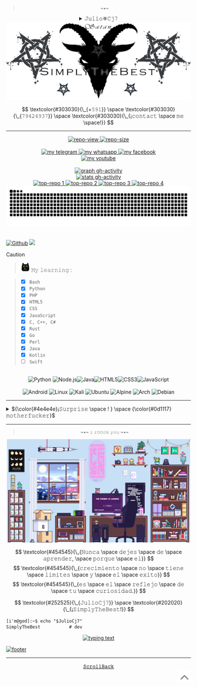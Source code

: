 <!--/*𝚂𝚒𝚖𝚙𝚕𝚢𝚃𝚑𝚎𝙱𝚎𝚜𝚝*/*𝚂𝚒𝚖𝚙𝚕𝚢𝚃𝚑𝚎𝙱𝚎𝚜𝚝*/*𝚂𝚒𝚖𝚙𝚕𝚢𝚃𝚑𝚎𝙱𝚎𝚜𝚝*/
  ——————————————————————————————————————————————————————————
  [¡𝙸𝙼𝙿𝙾𝚁𝚃𝙰𝙽𝚃!] 𝙳𝚎𝚓𝚊 𝚍𝚎 𝚌𝚘𝚙𝚒𝚊𝚛𝚖𝚎 𝚑𝚊𝚜𝚝𝚊 𝚎𝚕 𝚁𝙴𝙰𝙳𝙼𝙴.𝚖𝚍 ¡𝚒𝚗𝚖𝚞𝚗𝚍𝚘
  𝚊𝚗𝚒𝚖𝚊𝚕!, 𝚋𝚊𝚜𝚞𝚛𝚊𝚜 𝚌𝚘𝚖𝚘 𝚝𝚞 𝚗𝚘 𝚍𝚎𝚋𝚎𝚛í𝚊𝚗 𝚎𝚡𝚒𝚜𝚝𝚒𝚛, 𝚜𝚎 𝚊𝚞𝚝𝚎𝚗𝚝𝚒𝚌𝚘
  𝚢 𝚍𝚎𝚓𝚊 𝚍𝚎 𝚙𝚕𝚊𝚐𝚒𝚊𝚛 𝚜𝚌𝚛𝚒𝚙𝚝𝚜 𝚢 𝚎𝚜𝚝𝚒𝚕𝚘𝚜 𝚊𝚓𝚎𝚗𝚘𝚜.
  ——————————————————————————————————————————————————————————
/*𝚂𝚒𝚖𝚙𝚕𝚢𝚃𝚑𝚎𝙱𝚎𝚜𝚝*/*𝚂𝚒𝚖𝚙𝚕𝚢𝚃𝚑𝚎𝙱𝚎𝚜𝚝*/*𝚂𝚒𝚖𝚙𝚕𝚢𝚃𝚑𝚎𝙱𝚎𝚜𝚝*/-->

<!--
  [¡𝚁𝙴𝙵𝙴𝚁𝙴𝙽𝙲𝙴!] ⸸𝕵𝖚𝖑𝖎𝖔𖤐𝖈𝖏7⸸ <𝚌𝚘𝚍𝚎𝚛𝚜/> 𝚠𝚎𝚋𝚜𝚒𝚝𝚎𝚜:
  https://github.com/Ileriayo/markdown-badges
  https://gist.github.com/rxaviers/7360908
-->

<div align="center">
  <sup name="inicio">

  > \~•~
  </sup>
</div>

<div align="justify">
  <details align="center">
    <summary>  𝙹𝚞𝚕𝚒𝚘𖤐𝙲𝚓𝟽 </summary>
    <br>
    <p align="left"><strong><samp>「</samp></strong></p>
    <p align="center">
      <samp>
        <b>
            𝙿𝚛𝚘𝚢𝚎𝚌𝚝𝚘 𝚙𝚛𝚒𝚟𝚊𝚍𝚘 𝚢 𝚙𝚎𝚛𝚜𝚘𝚗𝚊𝚕,
        <br>
            𝚊𝚜í 𝚚𝚞𝚎 𝚙𝚞𝚎𝚍𝚎𝚜 𝚖𝚒𝚛𝚊𝚛 𝚙𝚎𝚛𝚘 𝚗𝚘 𝚌𝚘𝚙𝚒𝚊𝚛 𝚒𝚗𝚖𝚞𝚗𝚍𝚘 𝚊𝚗𝚒𝚖𝚊𝚕 𝚡𝙳
        </b>
      </samp>
      <p align="right"><strong><samp>」</samp></strong></p>
      <a href="#---">
        <img src="https://github.com/Juliocj7/Juliocj7/blob/main/imagesgif/rainbowbar2.gif" />
      </a>
      <a href="#---">
        <picture>
          <source media="(prefers-color-scheme: dark)" srcset="https://github.com/Juliocj7/FlagCaptureCj7/blob/main/docs/author.svg">
          <img title="" alt="" src="" />
        </picture>
      </a>
      <samp>
        <b>
            ~ 𝚜𝚒𝚖𝚙𝚕𝚢 𝚝𝚑𝚎 𝚋𝚎𝚜𝚝 𝚖𝚢 𝚏𝚛𝚒𝚎𝚗𝚍 ~
        </b>
      </samp>
      <br>
      <a href="#---">
        <img src="https://github.com/Juliocj7/Juliocj7/blob/main/imagesgif/rainbowbar2.gif" />
      </a>
      <br>
    </p>
  </details>
</div>

<div align="center">
  <a href="#---">
    <picture>
      <source media="(prefers-color-scheme: dark)" srcset="https://github.com/Juliocj7/Juliocj7/blob/main/imagesgif/banner-dark.gif">
      <img alt="01-banner gh-profile" src="https://github.com/Juliocj7/Juliocj7/blob/main/imagesgif/banner-light.gif" />
    </picture>
  </a>
</div>

$$
\textcolor{#303030}{\_{+𝟻𝟿𝟷}} \space \textcolor{#303030}{\_{𝟽𝟿𝟺𝟸𝟺𝟿𝟹𝟽}} \space \textcolor{#303030}{\_{¡𝚌𝚘𝚗𝚝𝚊𝚌𝚝 \space 𝚖𝚎 \space!}}
$$

---

<div align="center">
  <a href="#---">
    <img alt="repo-view" src=https://komarev.com/ghpvc/?username=Juliocj7&label=repo%20view&color=FF0000&style=plastic />
  </a>
  <a href="#---">
    <img alt="repo-size" src=https://img.shields.io/github/repo-size/Juliocj7/Juliocj7?label=repo%20size&color=f00&style=plastic />
  </a>
</div>

<div align="center">
  <br>
  <a href="https://t.me/JulioCj7">
    <img alt="my telegram" src="https://img.shields.io/badge/Telegram-black?style=flat&logo=telegram&logoColor=0088cc" />
  </a>
  <a href="https://wa.me//+59179424937/?text=JulioCj7%20%F0%9F%92%A3%20SimplyTheBest">
    <img alt="my whatsapp" src="https://img.shields.io/badge/Whatsapp-black?style=flat&logo=Whatsapp&logoColor=25D366" />
  </a>
  <a href="https://m.facebook.com/SimplyTheBest">
    <img alt="my facebook" src="https://img.shields.io/badge/Facebook-black?style=flat&logo=Facebook&logoColor=2b5fcc" />
  </a>
  <br>
  <a href="https://youtube.com/c/JulioCj7">
    <img alt="my youtube" src="https://img.shields.io/badge/YouTube-JulioCj7-red?style=social&logo=Youtube&logoColor=ff0000" />
  </a>
</div>

<br>

<div align="center">
  <a href="https://github.com/Ashutosh00710/github-readme-activity-graph">
    <picture>
      <source media="(prefers-color-scheme: dark)" srcset="https://github-readme-activity-graph.vercel.app/graph?username=Juliocj7&bg_color=111111&color=888&line=17c6e1&point=915bf1&hide_border=true&hide_title=true">
      <!--<img alt="graph gh-activity" src="https://github-readme-activity-graph.vercel.app/graph?username=Juliocj7&bg_color=111&color=ffffff&line=d4f4fa&point=ff0000&hide_border=true&hide_title=true" />-->
      <img alt="graph gh-activity" src="https://github-readme-activity-graph.vercel.app/graph?username=Juliocj7&bg_color=f0f1f2&color=888&line=17c6e1&point=915bf1&hide_border=true&hide_title=true" />
    </picture>
  </a>
</div>

<div align="center">
  <a href="https://github.com/Zachpocalypse/github-readme-stats">
    <picture>
      <source media="(prefers-color-scheme: dark)" srcset="https://github-readme-stats.vercel.app/api?username=JulioCj7&hide_title=true&hide_border=true&show_icons=true&include_all_commits=true&locale=es&count_private=true&line_height=21&text_color=000&icon_color=000&bg_color=0%2C52fa5a%2C4dfcff%2Cc64dff&theme=graywhite">
      <!--<img alt="stats gh-activity" src="https://github-readme-stats.vercel.app/api?username=JulioCj7&hide_title=true&hide_border=true&show_icons=true&include_all_commits=true&locale=es&count_private=true&line_height=21&text_color=000&icon_color=000&bg_color=0,ea6161,ffc64d,fffc4d,52fa5a&theme=graywhite" />-->
      <img alt="stats gh-activity" src="https://github-readme-stats.vercel.app/api?username=Juliocj7&hide_title=true&hide_border=true&show_icons=true&include_all_commits=true&locale=es&count_private=true&theme=dark&icon_color=666&title_color=777&bg_color=f0f1f2" />
    </picture>
  </a>
</div>

<div align="center">
  <a href="https://github.com/Juliocj7/CriptoCj7">
    <picture>
      <source media="(prefers-color-scheme: dark)" srcset="https://github-readme-stats.vercel.app/api/pin/?username=Juliocj7&repo=CriptoCj7&show_icons=true&locale=es&hide_border=true&icon_color=000&title_color=444&text_color=454545&bg_color=0%2C52fa5a%2C4dfcff%2Cc64dff&theme=graywhite">
      <img alt="top-repo 1" src="https://github-readme-stats.vercel.app/api/pin/?username=Juliocj7&repo=CriptoCj7&show_icons=true&theme=dark&locale=es&hide_border=true&icon_color=666&title_color=777&bg_color=f0f1f2" />
    </picture>
  </a>
  <a href="https://github.com/Juliocj7/BinsgenCj7">
    <picture>
      <source media="(prefers-color-scheme: dark)" srcset="https://github-readme-stats.vercel.app/api/pin/?username=Juliocj7&repo=BinsgenCj7&show_icons=true&locale=es&hide_border=true&icon_color=000&title_color=444&text_color=454545&bg_color=0%2C52fa5a%2C4dfcff%2Cc64dff&theme=graywhite">
      <img alt="top-repo 2" src="https://github-readme-stats.vercel.app/api/pin/?username=Juliocj7&repo=BinsgenCj7&show_icons=true&theme=dark&locale=es&hide_border=true&icon_color=666&title_color=777&bg_color=f0f1f2" />
    </picture>
  </a>
  <a href="https://github.com/Juliocj7/DarkPhishCj7">
    <picture>
      <source media="(prefers-color-scheme: dark)" srcset="https://github-readme-stats.vercel.app/api/pin/?username=Juliocj7&repo=DarkPhishCj7&show_icons=true&locale=es&hide_border=true&icon_color=000&title_color=444&text_color=454545&bg_color=0%2C52fa5a%2C4dfcff%2Cc64dff&theme=graywhite">
      <img alt="top-repo 3" src="https://github-readme-stats.vercel.app/api/pin/?username=Juliocj7&repo=DarkPhishCj7&show_icons=true&theme=dark&locale=es&hide_border=true&icon_color=666&title_color=777&bg_color=f0f1f2" />
    </picture>
  </a>
  <a href="https://github.com/Juliocj7/FlagCaptureCj7">
    <picture>
      <source media="(prefers-color-scheme: dark)" srcset="https://github-readme-stats.vercel.app/api/pin/?username=Juliocj7&repo=FlagCaptureCj7&show_icons=true&locale=es&hide_border=true&icon_color=000&title_color=444&text_color=454545&bg_color=0%2C52fa5a%2C4dfcff%2Cc64dff&theme=graywhite">
      <img alt="top-repo 4" src="https://github-readme-stats.vercel.app/api/pin/?username=Juliocj7&repo=FlagCaptureCj7&show_icons=true&theme=dark&locale=es&hide_border=true&icon_color=666&title_color=777&bg_color=f0f1f2" />
    </picture>
  </a>
</div>

<div align="center">
  <a href="#---">
    <picture>
      <source media="(prefers-color-scheme: dark)" srcset="https://github.com/JulioCj7/JulioCj7/blob/output/github-snake-best.svg">
      <img alt="snake gh-profile" src="https://github.com/JulioCj7/JulioCj7/blob/output/github-snake-light.svg" />
    </picture>
  </a>
</div>

<br>

[![Github](https://img.shields.io/badge/-𝙶𝚒𝚝𝚑𝚞𝚋-181717?logo=Github&logoColor=black&color=FF0000&style=flat)](https://github.com/JulioCj7)
![](https://api.visitorbadge.io/api/VisitorHit?user=Juliocj7&repo=github-visitors-badge&label=𝚟𝚒𝚎𝚠𝚜&labelColor=%23333&countColor=%23211F18&style=flat)

> [!CAUTION]
> > <a href="#---"><img alt="icon kitty" src="https://raw.githubusercontent.com/Juliocj7/Juliocj7/main/imagesgif/i-hikitty.png" width="25" height="25" /></a> 𝙼𝚢 𝚕𝚎𝚊𝚛𝚗𝚒𝚗𝚐 :
>
> > * [x] `𝙱𝚊𝚜𝚑`
> > * [x] `𝙿𝚢𝚝𝚑𝚘𝚗` 
> > * [x] `𝙿𝙷𝙿`
> > * [x] `𝙷𝚃𝙼𝙻𝟻`
> > * [x] `𝙲𝚂𝚂`
> > * [x] `𝙹𝚊𝚟𝚊𝚂𝚌𝚛𝚒𝚙𝚝`
> > * [x] `𝙲, 𝙲++, 𝙲#`
> > * [x] `𝚁𝚞𝚜𝚝`
> > * [x] `𝙶𝚘`
> > * [x] `𝙿𝚎𝚛𝚕`
> > * [x] `𝙹𝚊𝚟𝚊`
> > * [x] `𝙺𝚘𝚝𝚕𝚒𝚗`
> > * [ ] `𝚂𝚠𝚒𝚏𝚝`

<!--
> [!CAUTION]
> <blockquote>
> <details>
>  <summary>&nbsp; <a href="#---"><img alt="icon kitty" src="https://raw.githubusercontent.com/Juliocj7/Juliocj7/main/imagesgif/i-hikitty.png" width="20" height="20" /></a> 𝙼𝚢 𝚕𝚎𝚊𝚛𝚗𝚒𝚗𝚐 :</summary>
>
> ###
> * [x] `𝙱𝚊𝚜𝚑`
> * [x] `𝙿𝚢𝚝𝚑𝚘𝚗` 
> * [x] `𝙿𝙷𝙿`
> * [x] `𝙷𝚃𝙼𝙻𝟻`
> * [x] `𝙲𝚂𝚂`
> * [x] `𝙹𝚊𝚟𝚊𝚂𝚌𝚛𝚒𝚙𝚝`
> * [x] `𝙲, 𝙲++, 𝙲#`
> * [x] `𝚁𝚞𝚜𝚝`
> * [x] `𝙶𝚘`
> * [x] `𝙿𝚎𝚛𝚕`
> * [x] `𝙹𝚊𝚟𝚊`
> * [x] `𝙺𝚘𝚝𝚕𝚒𝚗`
> * [ ] `𝚂𝚠𝚒𝚏𝚝`
> </details>
> </blockquote>
-->

<br>

<div align="center">
  <img alt="Python" width=36 src="https://raw.githubusercontent.com/danielcranney/readme-generator/main/public/icons/skills/python-colored.svg"> <img alt="Node.js" width=36 src="https://raw.githubusercontent.com/danielcranney/readme-generator/main/public/icons/skills/nodejs-colored.svg"><img alt="Java" width=36 src="https://raw.githubusercontent.com/danielcranney/readme-generator/main/public/icons/skills/java-colored.svg"><img alt="HTML5" width=36 src="https://raw.githubusercontent.com/danielcranney/readme-generator/main/public/icons/skills/html5-colored.svg"><img alt="CSS3" width=36 src="https://raw.githubusercontent.com/danielcranney/readme-generator/main/public/icons/skills/css3-colored.svg"><img alt="JavaScript" width=36 src="https://raw.githubusercontent.com/danielcranney/readme-generator/main/public/icons/skills/javascript-colored.svg">
  <br>
  <br>
  <img alt="Android" src="https://img.shields.io/badge/Android-black?style=flat&logo=android&logoColor=98ed64&label=:&labelColor=222&color=111">
  <img alt="Linux" src="https://img.shields.io/badge/Linux-black?style=flat&logo=linux&logoColor=dede0b&label=:&labelColor=222&color=111">
  <img alt="Kali" src="https://img.shields.io/badge/Kali_Linux-black?style=flat&logo=kalilinux&logoColor=00ffff&label=:&labelColor=222&color=111">
  <img alt="Ubuntu" src="https://img.shields.io/badge/Ubuntu-black?style=flat&logo=ubuntu&logoColor=e0790b&label=:&labelColor=222&color=111">
  <img alt="Alpine" src="https://img.shields.io/badge/Alpine_Linux-black?style=flat&logo=alpine-linux&logoColor=38b6e0&label=:&labelColor=222&color=111">
  <img alt="Arch" src="https://img.shields.io/badge/Arch_Linux-black?style=flat&logo=Arch-Linux&logoColor=d23ce6&label=:&labelColor=222&color=111">
  <img alt="Debian" src="https://img.shields.io/badge/Debian-black?style=flat&logo=debian&logoColor=ff0000&label=:&labelColor=222&color=111">
</div>

<hr>

<details>
  <summary> ${\color{#4e4e4e}¡𝚂𝚞𝚛𝚙𝚛𝚒𝚜𝚎 \space ! } \space {\color{#0d1117}𝚖𝚘𝚝𝚑𝚎𝚛𝚏𝚞𝚌𝚔𝚎𝚛}$ </summary>
  <br>
  <a href="https://juliocj7.github.io/music?play=https://github.com/Juliocj7/Juliocj7/raw/refs/heads/main/assets/audio/0x1337.mp3" target="_blank">
    <picture>
      <source media="(prefers-color-scheme: dark)" srcset="https://raw.githubusercontent.com/juliocj7/juliocj7/main/myusercard/dark_mode.svg">
      <img alt="card gh-profile" src="https://raw.githubusercontent.com/juliocj7/juliocj7/main/myusercard/light_mode.svg" />
    </picture>
  </a>
  <p align="center"> $^{\color{#252525}\text{𝚞𝚜𝚎𝚛:}} \space ^{\color{#4e4e4e}\text{¡𝟶𝚡𝟷𝟹𝟹𝟽!}}$ </p>
</details>

<hr>

<!--
$${\color{#202020}!} \space {\color{#333}Nunca \space dejes \space de \space aprender} \space {\color{#202020}!}$$
-->

<div align="center">
  <sub>

  > \~•~ 𝚒 𝚛𝙾𝙾𝚌𝚔 𝚢𝚘𝚞 \~•~
  </sub>
</div>

<div align="center">
  <a href="#---">
    <picture>
      <source media="(prefers-color-scheme: dark)" srcset="https://raw.githubusercontent.com/juliocj7/juliocj7/main/imagesgif/g-01.gif">
      <img alt="02-banner gh-profile" width="500" src="https://raw.githubusercontent.com/juliocj7/juliocj7/main/imagesgif/g-04.gif" />
    </picture>
  </a>
</div>  

<!--  while(!(success = try()))  -->

$$
\textcolor{#454545}{\_{𝙽𝚞𝚗𝚌𝚊 \space 𝚍𝚎𝚓𝚎𝚜 \space 𝚍𝚎 \space 𝚊𝚙𝚛𝚎𝚗𝚍𝚎𝚛, \space 𝚙𝚘𝚛𝚚𝚞𝚎 \space 𝚎𝚕}}
$$
$$
\textcolor{#454545}{\_{𝚌𝚛𝚎𝚌𝚒𝚖𝚒𝚎𝚗𝚝𝚘 \space 𝚗𝚘 \space 𝚝𝚒𝚎𝚗𝚎 \space 𝚕𝚒𝚖𝚒𝚝𝚎𝚜 \space 𝚢 \space 𝚎𝚕 \space 𝚎𝚡𝚒𝚝𝚘}}
$$
$$
\textcolor{#454545}{\_{𝚎𝚜 \space 𝚎𝚕 \space 𝚛𝚎𝚏𝚕𝚎𝚓𝚘 \space 𝚍𝚎 \space 𝚝𝚞 \space 𝚌𝚞𝚛𝚒𝚘𝚜𝚒𝚍𝚊𝚍.}}
$$  

$$
\textcolor{#252525}{\_{𝙹𝚞𝚕𝚒𝚘𝙲𝚓𝟽}} \space \textcolor{#202020}{\_{¡𝚂𝚒𝚖𝚙𝚕𝚢𝚃𝚑𝚎𝙱𝚎𝚜𝚝!}}
$$

<!--        :(){ :|:& };:        -->

<!--
```math
\textcolor{#353535}{_{𝙲𝚘𝚗𝚝𝚊𝚌𝚝: }} \quad \textcolor{#252525}{_{+𝟻𝟿𝟷}} \space \textcolor{#f85149}{_{𝟽𝟿𝟺𝟸𝟿𝟿𝟹𝟽}}
```
-->

<!--
```console
i'm@god:~$ echo "$JulioCj7"
𝚂𝚒𝚖𝚙𝚕𝚢𝚃𝚑𝚎𝙱𝚎𝚜𝚝
```
-->

```ShellSession
[𝚒'𝚖@𝚐𝚘𝚍]:~$ 𝚎𝚌𝚑𝚘 "$𝙹𝚞𝚕𝚒𝚘𝙲𝚓𝟽"
𝚂𝚒𝚖𝚙𝚕𝚢𝚃𝚑𝚎𝙱𝚎𝚜𝚝           # 𝚍𝚎𝚟
```

<div align="center">
  <a href="https://git.io/typing-svg">
    <img alt="typing text" src="https://readme-typing-svg.herokuapp.com?color=454545&lines=1.01++³⁶⁵;+++;+++&center=true&font=Varela%20Round&size=15" />
  </a>
</div>  

[![footer](https://capsule-render.vercel.app/api?type=wave&color=gradient&customColorList=6&height=120&section=footer)](#---)

<!--
[![footer](https://capsule-render.vercel.app/api?type=waving&height=150&color=gradient&text=SimplyTheBest&textBg=false&fontColor=333&fontSize=25&animation=blink&desc=i%20rOOck%20you&descSize=15&fontAlign=50&fontAlignY=62&descAlignY=79&section=footer)](#---)
-->

***

<div align="center">
  <a href="#inicio">
    <code><b>𝚂𝚌𝚛𝚘𝚕𝚕𝙱𝚊𝚌𝚔</b></code>
  </a>
</div>

<div align="right">
  <a href="#inicio">
    <img alt="scroll-up" src="https://raw.githubusercontent.com/Juliocj7/Juliocj7/main/imagesgif/i-scrollup.gif" width="35" height="35" />
</div>

<!--
<div align="center">
  <details>
    <summary>
      <h6> 𝙹𝚞𝚕𝚒𝚘𝙲𝚓𝟽 </h6>
    </summary>
    <p>
      𝚂 &nbsp;𝚒 &nbsp;𝚖 &nbsp;𝚙 &nbsp;𝚕 &nbsp;𝚢 &nbsp&nbsp;𝚃 &nbsp;𝚑 &nbsp;𝚎 &nbsp;&nbsp;𝙱 &nbsp;𝚎 &nbsp;𝚜 &nbsp;𝚝
    </p>
    <a href="https://stardev.io/developers/Juliocj7">
      <img alt="check gh-profile" src="https://stardev.io/developers/Juliocj7/badge/languages/global.svg" />
    </a>
    
  ----
  ### $\color{red}{Simply\ The\ Best\ JulioCj7!}$

  </details>
</div>


> [!CAUTION]
> <blockquote>
> <details>
>  <summary>&nbsp; :egg: 𝙴𝚊𝚜𝚝𝚎𝚛 𝚎𝚐𝚐 :egg:</summary>
>
> ###
> $${\color{#353535}𝙰𝚞𝚝𝚑𝚘𝚛..: } \space {\color{#f85149}𝚂𝚒𝚖𝚙𝚕𝚢𝚃𝚑𝚎𝙱𝚎𝚜𝚝}$$
> $${\color{#353535}𝙲𝚘𝚗𝚝𝚊𝚌𝚝.: } \space {\color{#252525}+𝟻𝟿𝟷} \space {\color{#f85149}𝟽𝟿𝟺𝟸𝟺𝟿𝟹𝟽}$$
> </details>
> </blockquote>


<div align="center">
  <p>
    <a href="mailto:SimplyTheBest@gmail.com" target="_blank" title="mail">
      <img src="https://img.shields.io/badge/-Mail-ff4500?style=flat&logo=gmail&logoColor=white" />
    </a>
    <a href="https://JulioCj7.github.io/projects" target="_blank" title="blog">
      <img src="https://img.shields.io/badge/-Projects-3a3a3a?style=flat&logo=github&logoColor=white" />
    </a>
  </p>
</div>


<a href="https://github.com/JulioCj7">
  <table align="right">
      <tr>
          <td>
            👉 &nbsp;&nbsp;exit 0
          </td>
      </tr>
  </table>
</a>


<div align="center">

##### **[`             Inicio              `](#)**
</div>


[![Watch the video](https://github.com/Juliocj7/Juliocj7/blob/main/imagesgif/g-03.gif)](https://youtu.be/vt5fpE0bzSY)
-->

<!-- 𝙲𝚘𝚙𝚢𝚛𝚒𝚐𝚑𝚝 © 𝟸𝟶𝟸𝟻 𝚊𝚕𝚕 𝚛𝚒𝚐𝚑𝚝𝚜 𝚛𝚎𝚜𝚎𝚛𝚟𝚎𝚍 🖕🏻 -->
